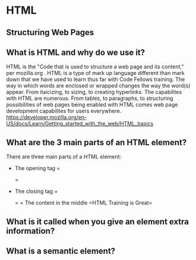 # **HTML**
## **Structuring Web Pages**

## **What is HTML and why do we use it?**
HTML is the "Code that is used to structure a web page and its content," per mozilla.org .
HTML is a type of mark up language different than mark down that we have used to learn thus far with Code Fellows training. The way in which words are enclosed or wrapped changes the way the word(s) appear. From itaicizing, to sizing, to creating hyperlinks. The capabilites with HTML are numerous. From tables, to paragraphs, to structuring possibilities of web pages being enabled with HTML comes web page development capabilites for users everywhere. 
https://developer.mozilla.org/en-US/docs/Learn/Getting_started_with_the_web/HTML_basics

## **What are the 3 main parts of an HTML element?**
There are three main parts of a HTML element:
- The opening tag =<p>=
- The closing tag =</p>=
= The content in the middle =HTML Training is Great=

## **What is it called when you give an element extra information?**

## **What is a semantic element?**
